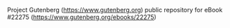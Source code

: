 Project Gutenberg (https://www.gutenberg.org) public repository for eBook #22275 (https://www.gutenberg.org/ebooks/22275)

